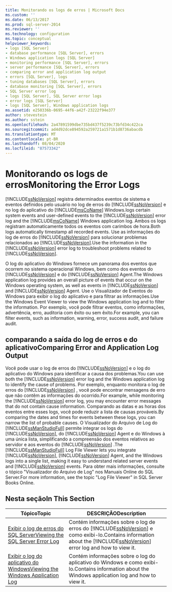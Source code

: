 ```yaml
---
title: Monitorando os logs de erros | Microsoft Docs
ms.custom: ''
ms.date: 06/13/2017
ms.prod: sql-server-2014
ms.reviewer: ''
ms.technology: configuration
ms.topic: conceptual
helpviewer_keywords:
- logs [SQL Server]
- database performance [SQL Server], errors
- Windows application logs [SQL Server]
- monitoring performance [SQL Server], errors
- server performance [SQL Server], errors
- comparing error and application log output
- errors [SQL Server], logs
- tuning databases [SQL Server], errors
- database monitoring [SQL Server], errors
- SQL Server error log
- logs [SQL Server], SQL Server error logs
- error logs [SQL Server]
- logs [SQL Server], Windows application logs
ms.assetid: e250336b-0695-44f6-a42f-23222f94e377
author: stevestein
ms.author: sstein
ms.openlocfilehash: 2a47891599dbe735bd437f5239c73bfd34c422ca
ms.sourcegitcommit: ad4d92dce894592a259721a1571b1d8736abacdb
ms.translationtype: MT
ms.contentlocale: pt-BR
ms.lasthandoff: 08/04/2020
ms.locfileid: "87573342"
---
```

# <a name="monitoring-the-error-logs"></a><span data-ttu-id="c7dcc-102">Monitorando os logs de erros</span><span class="sxs-lookup"><span data-stu-id="c7dcc-102">Monitoring the Error Logs</span></span>
  [!INCLUDE[ssNoVersion](../../includes/ssnoversion-md.md)] <span data-ttu-id="c7dcc-103">registra determinados eventos de sistema e eventos definidos pelo usuário no log de erros do [!INCLUDE[ssNoVersion](../../includes/ssnoversion-md.md)] e no log do aplicativo do [!INCLUDE[msCoName](../../includes/msconame-md.md)] Windows.</span><span class="sxs-lookup"><span data-stu-id="c7dcc-103">logs certain system events and user-defined events to the [!INCLUDE[ssNoVersion](../../includes/ssnoversion-md.md)] error log and the [!INCLUDE[msCoName](../../includes/msconame-md.md)] Windows application log.</span></span> <span data-ttu-id="c7dcc-104">Ambos os logs registram automaticamente todos os eventos com carimbos de hora.</span><span class="sxs-lookup"><span data-stu-id="c7dcc-104">Both logs automatically timestamp all recorded events.</span></span> <span data-ttu-id="c7dcc-105">Use as informações do log de erros do [!INCLUDE[ssNoVersion](../../includes/ssnoversion-md.md)] para solucionar problemas relacionados ao [!INCLUDE[ssNoVersion](../../includes/ssnoversion-md.md)].</span><span class="sxs-lookup"><span data-stu-id="c7dcc-105">Use the information in the [!INCLUDE[ssNoVersion](../../includes/ssnoversion-md.md)] error log to troubleshoot problems related to [!INCLUDE[ssNoVersion](../../includes/ssnoversion-md.md)].</span></span>  
  
 <span data-ttu-id="c7dcc-106">O log do aplicativo do Windows fornece um panorama dos eventos que ocorrem no sistema operacional Windows, bem como dos eventos do [!INCLUDE[ssNoVersion](../../includes/ssnoversion-md.md)] e do [!INCLUDE[ssNoVersion](../../includes/ssnoversion-md.md)] Agent.</span><span class="sxs-lookup"><span data-stu-id="c7dcc-106">The Windows application log provides an overall picture of events that occur on the Windows operating system, as well as events in [!INCLUDE[ssNoVersion](../../includes/ssnoversion-md.md)] and [!INCLUDE[ssNoVersion](../../includes/ssnoversion-md.md)] Agent.</span></span> <span data-ttu-id="c7dcc-107">Use o Visualizador de Eventos do Windows para exibir o log do aplicativo e para filtrar as informações.</span><span class="sxs-lookup"><span data-stu-id="c7dcc-107">Use the Windows Event Viewer to view the Windows application log and to filter the information.</span></span> <span data-ttu-id="c7dcc-108">Por exemplo, você pode filtrar eventos, como informações, advertência, erro, auditoria com êxito ou sem êxito.</span><span class="sxs-lookup"><span data-stu-id="c7dcc-108">For example, you can filter events, such as information, warning, error, success audit, and failure audit.</span></span>  
  
## <a name="comparing-error-and-application-log-output"></a><span data-ttu-id="c7dcc-109">comparando a saída do log de erros e do aplicativo</span><span class="sxs-lookup"><span data-stu-id="c7dcc-109">Comparing Error and Application Log Output</span></span>  
 <span data-ttu-id="c7dcc-110">Você pode usar o log de erros do [!INCLUDE[ssNoVersion](../../includes/ssnoversion-md.md)] e o log do aplicativo do Windows para identificar a causa dos problemas.</span><span class="sxs-lookup"><span data-stu-id="c7dcc-110">You can use both the [!INCLUDE[ssNoVersion](../../includes/ssnoversion-md.md)] error log and the Windows application log to identify the cause of problems.</span></span> <span data-ttu-id="c7dcc-111">Por exemplo, enquanto monitora o log de erros do [!INCLUDE[ssNoVersion](../../includes/ssnoversion-md.md)] , você pode encontrar mensagens de erro que não contêm as informações do ocorrido.</span><span class="sxs-lookup"><span data-stu-id="c7dcc-111">For example, while monitoring the [!INCLUDE[ssNoVersion](../../includes/ssnoversion-md.md)] error log, you may encounter error messages that do not contain cause information.</span></span> <span data-ttu-id="c7dcc-112">Comparando as datas e as horas dos eventos entre esses logs, você pode reduzir a lista de causas prováveis.</span><span class="sxs-lookup"><span data-stu-id="c7dcc-112">By comparing the dates and times for events between these logs, you can narrow the list of probable causes.</span></span> <span data-ttu-id="c7dcc-113">O Visualizador do Arquivo de Log do [!INCLUDE[ssManStudioFull](../../includes/ssmanstudiofull-md.md)] permite integrar os logs do [!INCLUDE[ssNoVersion](../../includes/ssnoversion-md.md)], do [!INCLUDE[ssNoVersion](../../includes/ssnoversion-md.md)] Agent e do Windows à uma única lista, simplificando a compreensão dos eventos relativos ao servidor e aos eventos do [!INCLUDE[ssNoVersion](../../includes/ssnoversion-md.md)] .</span><span class="sxs-lookup"><span data-stu-id="c7dcc-113">The [!INCLUDE[ssManStudioFull](../../includes/ssmanstudiofull-md.md)] Log File Viewer lets you integrate [!INCLUDE[ssNoVersion](../../includes/ssnoversion-md.md)], [!INCLUDE[ssNoVersion](../../includes/ssnoversion-md.md)] Agent, and the Windows logs into a single list, making it easy to understand related server events and [!INCLUDE[ssNoVersion](../../includes/ssnoversion-md.md)] events.</span></span> <span data-ttu-id="c7dcc-114">Para obter mais informações, consulte o tópico "Visualizador do Arquivo de Log" nos Manuais Online do SQL Server.</span><span class="sxs-lookup"><span data-stu-id="c7dcc-114">For more information, see the topic "Log File Viewer" in SQL Server Books Online.</span></span>  
  
## <a name="in-this-section"></a><span data-ttu-id="c7dcc-115">Nesta seção</span><span class="sxs-lookup"><span data-stu-id="c7dcc-115">In This Section</span></span>  
  
|<span data-ttu-id="c7dcc-116">Tópico</span><span class="sxs-lookup"><span data-stu-id="c7dcc-116">Topic</span></span>|<span data-ttu-id="c7dcc-117">DESCRIÇÃO</span><span class="sxs-lookup"><span data-stu-id="c7dcc-117">Description</span></span>|  
|-----------|-----------------|  
|[<span data-ttu-id="c7dcc-118">Exibir o log de erros do SQL Server</span><span class="sxs-lookup"><span data-stu-id="c7dcc-118">Viewing the SQL Server Error Log</span></span>](../../../2014/tools/configuration-manager/viewing-the-sql-server-error-log.md)|<span data-ttu-id="c7dcc-119">Contém informações sobre o log de erros do [!INCLUDE[ssNoVersion](../../includes/ssnoversion-md.md)] e como exibi-lo.</span><span class="sxs-lookup"><span data-stu-id="c7dcc-119">Contains information about the [!INCLUDE[ssNoVersion](../../includes/ssnoversion-md.md)] error log and how to view it.</span></span>|  
|[<span data-ttu-id="c7dcc-120">Exibir o log do aplicativo do Windows</span><span class="sxs-lookup"><span data-stu-id="c7dcc-120">Viewing the Windows Application Log</span></span>](viewing-the-windows-application-log.md)|<span data-ttu-id="c7dcc-121">Contém informações sobre o log do aplicativo do Windows e como exibi-lo.</span><span class="sxs-lookup"><span data-stu-id="c7dcc-121">Contains information about the Windows application log and how to view it.</span></span>|  
  
  

